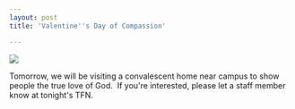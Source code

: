 ```yaml
---
layout: post
title: 'Valentine''s Day of Compassion'

---
```


![](http://www.acts2fellowship.org/minnesota/wp-content/uploads/2011/02/vdoc32.jpg)

Tomorrow, we will be visiting a convalescent home near campus to show people the true love of God.  If you're interested, please let a staff member know at tonight's TFN.
